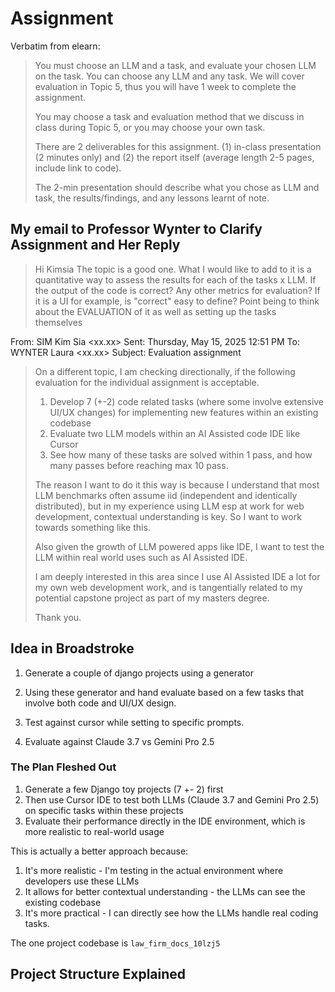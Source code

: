 # Assignment

Verbatim from elearn:

> You must choose an LLM and a task, and evaluate your chosen LLM on the task. You can choose any LLM and any task. We will cover evaluation in Topic 5, thus you will have 1 week to complete the assignment.
>
> You may choose a task and evaluation method that we discuss in class during Topic 5, or you may choose your own task.
>
> There are 2 deliverables for this assignment. (1) in-class presentation (2 minutes only) and (2) the report itself (average length 2-5 pages, include link to code).
>
> The 2-min presentation should describe what you chose as LLM and task, the results/findings, and any lessons learnt of note.

## My email to Professor Wynter to Clarify Assignment and Her Reply

> Hi Kimsia
> The topic is a good one. What I would like to add to it is a quantitative way to assess the results for each of the tasks x LLM. If the output of the code is correct? Any other metrics for evaluation? If it is a UI for example, is "correct" easy to define? Point being to think about the EVALUATION of it as well as setting up the tasks themselves


From: SIM Kim Sia <xx.xx>
Sent: Thursday, May 15, 2025 12:51 PM
To: WYNTER Laura <xx.xx>
Subject: Evaluation assignment

> On a different topic, I am checking directionally, if the following evaluation for the individual assignment is acceptable.
>
> 1. Develop 7 (+-2) code related tasks (where some involve extensive UI/UX changes) for implementing new features within an existing codebase
> 2. Evaluate two LLM models within an AI Assisted code IDE like Cursor
> 3. See how many of these tasks are solved within 1 pass, and how many passes before reaching max 10 pass.
>
> The reason I want to do it this way is because I understand that most LLM benchmarks often assume iid (independent and identically distributed), but in my experience using LLM esp at work for web development, contextual understanding is key. So I want to work towards something like this.
>
> Also given the growth of LLM powered apps like IDE, I want to test the LLM within real world uses such as AI Assisted IDE.
>
> I am deeply interested in this area since I use AI Assisted IDE a lot for my own web development work, and is tangentially related to my potential capstone project as part of my masters degree.
>
> Thank you.

## Idea in Broadstroke

1. Generate a couple of django projects using a generator

2. Using these generator and hand evaluate based on a few tasks that involve both code and UI/UX design.

3. Test against cursor while setting to specific prompts.

4. Evaluate against Claude 3.7 vs Gemini Pro 2.5

### The Plan Fleshed Out

1. Generate a few Django toy projects (7 +- 2) first
2. Then use Cursor IDE to test both LLMs (Claude 3.7 and Gemini Pro 2.5) on specific tasks within these projects
3. Evaluate their performance directly in the IDE environment, which is more realistic to real-world usage

This is actually a better approach because:

1. It's more realistic - I'm testing in the actual environment where developers use these LLMs
2. It allows for better contextual understanding - the LLMs can see the existing codebase
3. It's more practical - I can directly see how the LLMs handle real coding tasks.

The one project codebase is `law_firm_docs_10lzj5`

## Project Structure Explained

